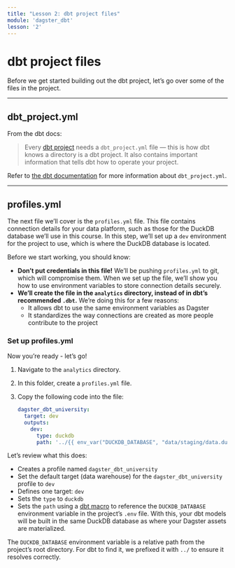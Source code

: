 ```yaml
---
title: "Lesson 2: dbt project files"
module: 'dagster_dbt'
lesson: '2'
---
```


# dbt project files

Before we get started building out the dbt project, let’s go over some of the files in the project.

---

## dbt_project.yml

From the dbt docs:

> Every [dbt project](https://docs.getdbt.com/docs/build/projects) needs a `dbt_project.yml` file — this is how dbt knows a directory is a dbt project. It also contains important information that tells dbt how to operate your project.

Refer to [the dbt documentation](https://docs.getdbt.com/reference/dbt_project.yml) for more information about `dbt_project.yml`.

---

## profiles.yml

The next file we’ll cover is the `profiles.yml` file. This file contains connection details for your data platform, such as those for the DuckDB database we’ll use in this course. In this step, we’ll set up a `dev` environment for the project to use, which is where the DuckDB database is located.

Before we start working, you should know:

- **Don’t put credentials in this file!** We’ll be pushing `profiles.yml` to git, which will compromise them. When we set up the file, we’ll show you how to use environment variables to store connection details securely.
- **We’ll create the file in the `analytics`  directory, instead of in dbt’s recommended `.dbt`.**  We’re doing this for a few reasons:
    - It allows dbt to use the same environment variables as Dagster
    - It standardizes the way connections are created as more people contribute to the project

### Set up profiles.yml

Now you’re ready - let’s go!

1. Navigate to the `analytics` directory.
2. In this folder, create a `profiles.yml` file.
3. Copy the following code into the file:
    
    ```yaml
    dagster_dbt_university:
      target: dev
      outputs:
        dev:
          type: duckdb
          path: '../{{ env_var("DUCKDB_DATABASE", "data/staging/data.duckdb") }}'
    ```
    
Let’s review what this does:

- Creates a profile named `dagster_dbt_university`
- Set the default target (data warehouse) for the `dagster_dbt_university`  profile to `dev`
- Defines one target: `dev`
- Sets the `type` to `duckdb`
- Sets the `path` using a [dbt macro](https://docs.getdbt.com/reference/dbt-jinja-functions/env_var) to reference the `DUCKDB_DATABASE` environment variable in the project’s `.env` file. With this, your dbt models will be built in the same DuckDB database as where your Dagster assets are materialized.

The `DUCKDB_DATABASE` environment variable is a relative path from the project’s root directory. For dbt to find it, we prefixed it with `../` to ensure it resolves correctly.